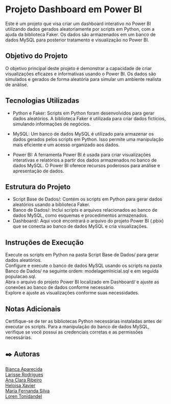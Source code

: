 # Projeto Dashboard em Power BI
Este é um projeto que visa criar um dashboard interativo no Power BI utilizando dados gerados aleatoriamente por scripts em Python, com a ajuda da biblioteca Faker. Os dados são armazenados em um banco de dados MySQL para posterior tratamento e visualização no Power BI.

## Objetivo do Projeto
O objetivo principal deste projeto é demonstrar a capacidade de criar visualizações eficazes e informativas usando o Power BI. Os dados são simulados e gerados de forma aleatória para simular um ambiente realista de análise.

## Tecnologias Utilizadas
- Python e Faker: Scripts em Python foram desenvolvidos para gerar dados aleatórios. A biblioteca Faker é utilizada para criar dados fictícios, simulando informações de negócios.  

- MySQL: Um banco de dados MySQL é utilizado para armazenar os dados gerados pelos scripts em Python. Isso permite uma manipulação mais eficiente e um acesso organizado aos dados.  

- Power BI: A ferramenta Power BI é usada para criar visualizações interativas e relatórios a partir dos dados armazenados no banco de dados MySQL. O Power BI oferece recursos poderosos para análise e apresentação de dados.  

## Estrutura do Projeto
- Script Base de Dados/: Contém os scripts em Python para gerar dados aleatórios usando a biblioteca Faker.  
- Banco de Dados/: Inclui scripts e arquivos relacionados ao banco de dados MySQL, como esquemas e procedimentos armazenados.
- Dashboard/: Aqui você encontrará o arquivo do projeto Power BI (.pbix) que se conecta ao banco de dados MySQL e cria visualizações.

## Instruções de Execução
Execute os scripts em Python na pasta Script Base de Dados/ para gerar dados aleatórios.  
Configure e execute o banco de dados MySQL usando os scripts na pasta Banco de Dados/ na seguinte ordem: modelagemInicial.sql e em seguida populacao.sql.  
Abra o arquivo do projeto Power BI localizado em Dashboard/ e ajuste as conexões ao banco de dados conforme necessário.  
Explore e ajuste as visualizações conforme suas necessidades.  

## Notas Adicionais
Certifique-se de ter as bibliotecas Python necessárias instaladas antes de executar os scripts. Para a manipulação do banco de dados MySQL, verifique se você possui as credenciais corretas e as permissões necessárias.

## ✒️ Autoras

[Bianca Aparecida](https://github.com/biancaaparecida07)  
[Larisse Rodrigues](https://github.com/Larisserds)  
[Ana Clara Ribeiro](https://github.com/anacriibeiro)  
[Heloisa Xavier](https://github.com/heloisanara)  
[Maria Fernanda Silva](https://github.com/fernandamaria22)  
[Loren Tonidandel](https://github.com/lorentonidandel)  
